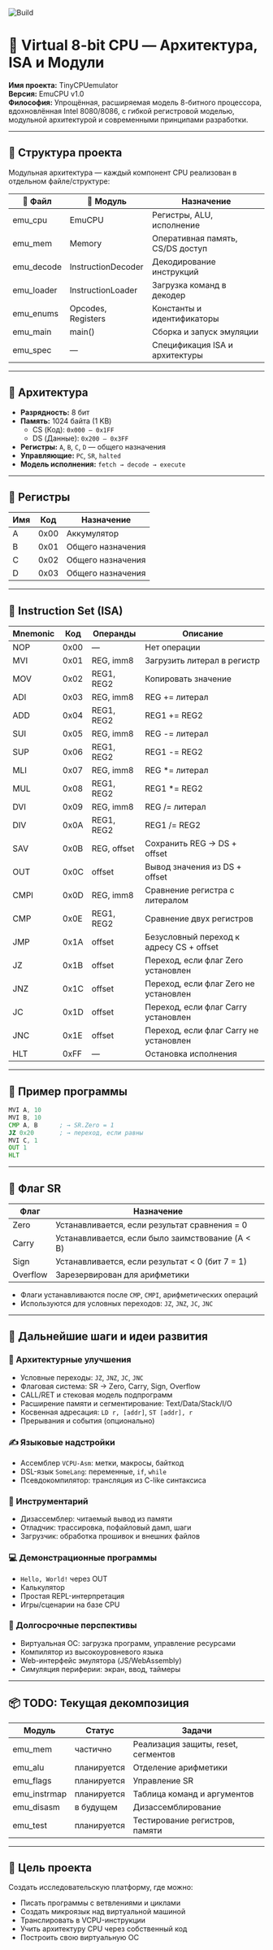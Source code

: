 ![Build](https://github.com/blackpepper-dev/TinyCPUEmulator/actions/workflows/cmake-multi-platform.yml/badge.svg)



# 📘 Virtual 8-bit CPU — Архитектура, ISA и Модули

**Имя проекта:** TinyCPUemulator  
**Версия:** EmuCPU v1.0  
**Философия:** Упрощённая, расширяемая модель 8-битного процессора, вдохновлённая Intel 8080/8086, с гибкой регистровой моделью, модульной архитектурой и современными принципами разработки.

---

## 🧱 Структура проекта

Модульная архитектура — каждый компонент CPU реализован в отдельном файле/структуре:

| 📄 Файл      | 🧩 Модуль             | Назначение                             |
|-------------|----------------------|----------------------------------------|
| emu_cpu     | EmuCPU               | Регистры, ALU, исполнение              |
| emu_mem     | Memory               | Оперативная память, CS/DS доступ       |
| emu_decode  | InstructionDecoder   | Декодирование инструкций               |
| emu_loader  | InstructionLoader    | Загрузка команд в декодер              |
| emu_enums   | Opcodes, Registers   | Константы и идентификаторы             |
| emu_main    | main()               | Сборка и запуск эмуляции               |
| emu_spec    | —                    | Спецификация ISA и архитектуры         |

---

## 🧠 Архитектура

- **Разрядность:** 8 бит  
- **Память:** 1024 байта (1 KB)  
  - CS (Код): `0x000 – 0x1FF`  
  - DS (Данные): `0x200 – 0x3FF`  
- **Регистры:** `A`, `B`, `C`, `D` — общего назначения  
- **Управляющие:** `PC`, `SR`, `halted`  
- **Модель исполнения:** `fetch → decode → execute`

---

## 🔢 Регистры

| Имя | Код  | Назначение         |
|-----|------|--------------------|
| A   | 0x00 | Аккумулятор        |
| B   | 0x01 | Общего назначения  |
| C   | 0x02 | Общего назначения  |
| D   | 0x03 | Общего назначения  |

---

## 📜 Instruction Set (ISA)

| Mnemonic | Код   | Операнды       | Описание                                 |
|----------|-------|----------------|------------------------------------------|
| NOP      | 0x00  | —              | Нет операции                             |
| MVI      | 0x01  | REG, imm8      | Загрузить литерал в регистр              |
| MOV      | 0x02  | REG1, REG2     | Копировать значение                      |
| ADI      | 0x03  | REG, imm8      | REG += литерал                           |
| ADD      | 0x04  | REG1, REG2     | REG1 += REG2                             |
| SUI      | 0x05  | REG, imm8      | REG -= литерал                           |
| SUP      | 0x06  | REG1, REG2     | REG1 -= REG2                             |
| MLI      | 0x07  | REG, imm8      | REG *= литерал                           |
| MUL      | 0x08  | REG1, REG2     | REG1 *= REG2                             |
| DVI      | 0x09  | REG, imm8      | REG /= литерал                           |
| DIV      | 0x0A  | REG1, REG2     | REG1 /= REG2                             |
| SAV      | 0x0B  | REG, offset    | Сохранить REG → DS + offset              |
| OUT      | 0x0C  | offset         | Вывод значения из DS + offset            |
| CMPI     | 0x0D  | REG, imm8      | Сравнение регистра с литералом           |
| CMP      | 0x0E  | REG1, REG2     | Сравнение двух регистров                 |
| JMP      | 0x1A  | offset         | Безусловный переход к адресу CS + offset |
| JZ       | 0x1B  | offset         | Переход, если флаг Zero установлен       |
| JNZ      | 0x1C  | offset         | Переход, если флаг Zero не установлен    |
| JC       | 0x1D  | offset         | Переход, если флаг Carry установлен      |
| JNC      | 0x1E  | offset         | Переход, если флаг Carry не установлен   |
| HLT      | 0xFF  | —              | Остановка исполнения                     |

---

## 🧪 Пример программы

```asm
MVI A, 10  
MVI B, 10  
CMP A, B      ; → SR.Zero = 1  
JZ 0x20       ; → переход, если равны  
MVI C, 1  
OUT 1  
HLT  
```

---

## 🧠 Флаг SR

| Флаг     | Назначение                                      |
|----------|--------------------------------------------------|
| Zero     | Устанавливается, если результат сравнения = 0    |
| Carry    | Устанавливается, если было заимствование (A < B) |
| Sign     | Устанавливается, если результат < 0 (бит 7 = 1)  |
| Overflow | Зарезервирован для арифметики                    |

- Флаги устанавливаются после `CMP`, `CMPI`, арифметических операций  
- Используются для условных переходов: `JZ`, `JNZ`, `JC`, `JNC`

---

## 🚀 Дальнейшие шаги и идеи развития

### 🔧 Архитектурные улучшения

- Условные переходы: `JZ`, `JNZ`, `JC`, `JNC`  
- Флаговая система: SR → Zero, Carry, Sign, Overflow  
- CALL/RET и стековая модель подпрограмм  
- Расширение памяти и сегментирование: Text/Data/Stack/I/O  
- Косвенная адресация: `LD r, [addr]`, `ST [addr], r`  
- Прерывания и события (опционально)

### ✍️ Языковые надстройки

- Ассемблер `VCPU-Asm`: метки, макросы, байткод  
- DSL-язык `SomeLang`: переменные, `if`, `while`  
- Псевдокомпилятор: трансляция из C-like синтаксиса

### 🧪 Инструментарий

- Дизассемблер: читаемый вывод из памяти  
- Отладчик: трассировка, пофайловый дамп, шаги  
- Загрузчик: обработка прошивок и внешних файлов

### 💻 Демонстрационные программы

- `Hello, World!` через OUT  
- Калькулятор  
- Простая REPL-интерпретация  
- Игры/сценарии на базе CPU

### 🔬 Долгосрочные перспективы

- Виртуальная ОС: загрузка программ, управление ресурсами  
- Компилятор из высокоуровневого языка  
- Web-интерфейс эмулятора (JS/WebAssembly)  
- Симуляция периферии: экран, ввод, таймеры

---

## 📦 TODO: Текущая декомпозиция

| Модуль               | Статус        | Задачи                                 |
|----------------------|---------------|----------------------------------------|
| emu_mem              | частично      | Реализация защиты, reset, сегментов    |
| emu_alu              | планируется   | Отделение арифметики                   |
| emu_flags            | планируется   | Управление SR                          |
| emu_instrmap         | планируется   | Таблица команд и аргументов            |
| emu_disasm           | в будущем     | Дизассемблирование                     |
| emu_test             | планируется   | Тестирование регистров, памяти         |

---

## 🎯 Цель проекта

Создать исследовательскую платформу, где можно:

- Писать программы с ветвлениями и циклами  
- Создать микроязык над виртуальной машиной  
- Транслировать в VCPU-инструкции  
- Учить архитектуру CPU через собственный код  
- Построить свою виртуальную ОС
